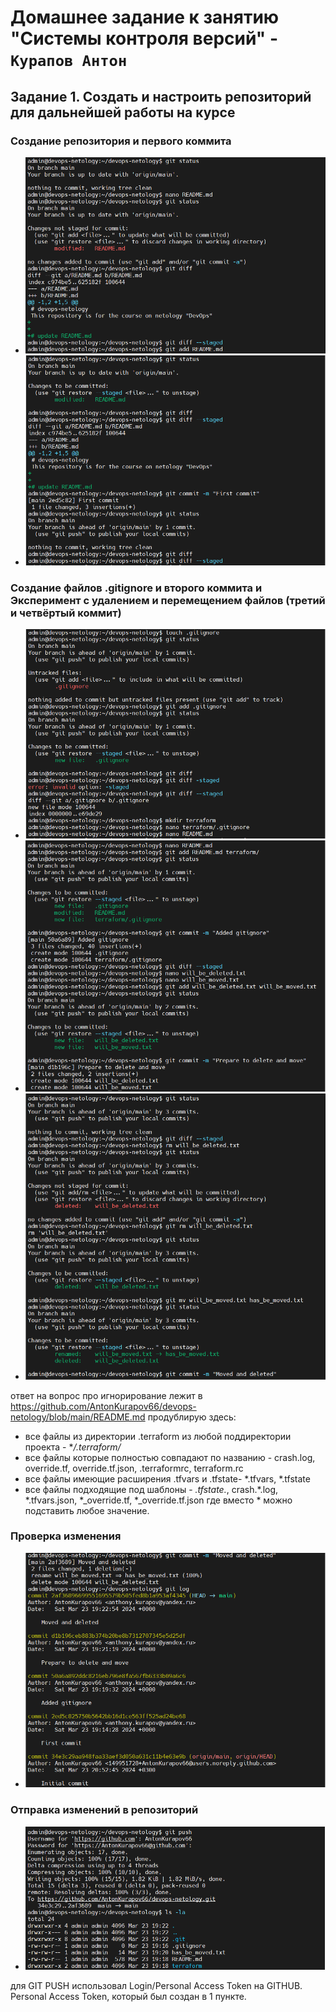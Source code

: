 # Домашнее задание к занятию "Системы контроля версий" - `Курапов Антон`

## Задание 1. Создать и настроить репозиторий для дальнейшей работы на курсе

### Создание репозитория и первого коммита

* ![alt text](https://github.com/AntonKurapov66/devops-netology/blob/main/homeworks/git_01/img/01_0.PNG)
* ![alt text](https://github.com/AntonKurapov66/devops-netology/blob/main/homeworks/git_01/img/01_1.PNG)

### Создание файлов .gitignore и второго коммита и Эксперимент с удалением и перемещением файлов (третий и четвёртый коммит)

* ![alt text](https://github.com/AntonKurapov66/devops-netology/blob/main/homeworks/git_01/img/01_2.PNG)
* ![alt text](https://github.com/AntonKurapov66/devops-netology/blob/main/homeworks/git_01/img/01_3.PNG)
* ![alt text](https://github.com/AntonKurapov66/devops-netology/blob/main/homeworks/git_01/img/01_4.PNG)

ответ на вопрос про игнорирование лежит в https://github.com/AntonKurapov66/devops-netology/blob/main/README.md продублирую здесь: 
* все файлы из директории .terraform из любой поддиректории проекта - **/.terraform/*
* все файлы которые полностью совпадают по названию - crash.log, override.tf, override.tf.json, .terraformrc, terraform.rc
* все файлы имеющие расширения .tfvars и .tfstate- *.tfvars, *.tfstate
* все файлы подходящие под шаблоны - *.tfstate.*, crash.*.log, *.tfvars.json, *_override.tf, *_override.tf.json где вместо * можно подставить любое значение.


### Проверка изменения

* ![alt text](https://github.com/AntonKurapov66/devops-netology/blob/main/homeworks/git_01/img/01_5.PNG)

### Отправка изменений в репозиторий

* ![alt text](https://github.com/AntonKurapov66/devops-netology/blob/main/homeworks/git_01/img/01_6.PNG)

для GIT PUSH использовал Login/Personal Access Token на GITHUB. Personal Access Token, который был создан в 1 пункте.







